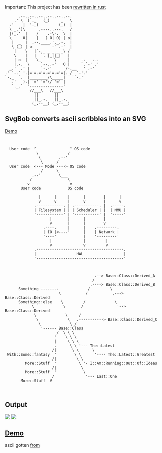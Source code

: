 
Important: This project has been [rewritten in rust](https://github.com/ivanceras/svgbobrus)

```
      .--..--..--..--..--..--.
    .' \  (`._   (_)     _   \
  .'    |  '._)         (_)  |
  \ _.')\      .----..---.   /
  |(_.'  |    /    .-\-.  \  |
  \     0|    |   ( O| O) | o|
   |  _  |  .--.____.'._.-.  |
   \ (_) | o         -` .-`  |
    |    \   |`-._ _ _ _ _\ /
    \    |   |  `. |_||_|   |
    | o  |    \_      \     |     -.   .-.
    |.-.  \     `--..-'   O |     `.`-' .'
  _.'  .' |     `-.-'      /-.__   ' .-'
.' `-.` '.|='=.='=.='=.='=|._/_ `-'.'
`-._  `.  |________/\_____|    `-.'
   .'   ).| '=' '='\/ '=' |
   `._.`  '---------------'
           //___\   //___\
             ||       ||
             ||_.-.   ||_.-.
            (_.--__) (_.--__)

```
## SvgBob converts ascii scribbles into an SVG

[Demo](https://ivanceras.github.io/svgbob/build/)

```svgbob
   
   
  User code  ^               ^ OS code
              \             /
               \        .--'
                \      /
  User code  <--- Mode ----> OS code
                /      \
            .--'        \___
           /                \
          v                  v 
       User code            OS code

               |      |     |      |        |      |
               v      v     |      v        |      v
             .------------. | .-----------. |  .-----.
             | Filesystem | | | Scheduler | |  | MMU |
             '------------' | '-----------' |  '-----'
                    |       |      |        |
                    v       |      |        v
                 .----.     |      |    .---------.
                 | IO |<----'      |    | Network |
                 '----'            |    '---------'
                    |              |         |
                    v              v         v
             .---------------------------------------.
             |                  HAL                  |
             '---------------------------------------'
             


                                        .--> Base::Class::Derived_A
                                       /
                                      .----> Base::Class::Derived_B    
      Something -------.             /         \
                        \           /           .---> Base::Class::Derived
      Something::else    \         /             \
            \             \       /               '--> Base::Class::Derived
             \             \     /
              \             \   .-----------> Base::Class::Derived_C 
               \             \ /
                '------ Base::Class
                       /  \ \ \
                      '    \ \ \  
                      |     \ \ \
                      .      \ \ '--- The::Latest
                     /|       \ \      \
 With::Some::fantasy  '        \ \      '---- The::Latest::Greatest
                     /|         \ \
         More::Stuff  '          \ '- I::Am::Running::Out::Of::Ideas
                     /|           \
         More::Stuff  '            \
                     /              '--- Last::One
       More::Stuff  V 

 

```

## Output

![](https://ivanceras.github.io/svgbob/screenshot/out.svg)
![](https://raw.githubusercontent.com/ivanceras/svgbob/master/screenshot/out.svg.png)

## [Demo](https://ivanceras.github.io/svgbob/build/)

ascii gotten [from](http://www.ascii-code.com/ascii-art/cartoons/spongebob-squarepants.php)

